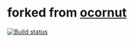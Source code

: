 # forked from [ocornut](https://github.com/ocornut/imgui.git)
[![Build status](https://ci.appveyor.com/api/projects/status/aehwaslkcalxr1jo/branch/master?svg=true)](https://ci.appveyor.com/project/hunsou/imgui/branch/master)